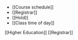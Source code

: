   - [[Course schedule]]
  - [[Registrar]]
  - [[Hold]]
  - [[Class time of day]]

[[Higher Education]]
[[Registrar]]